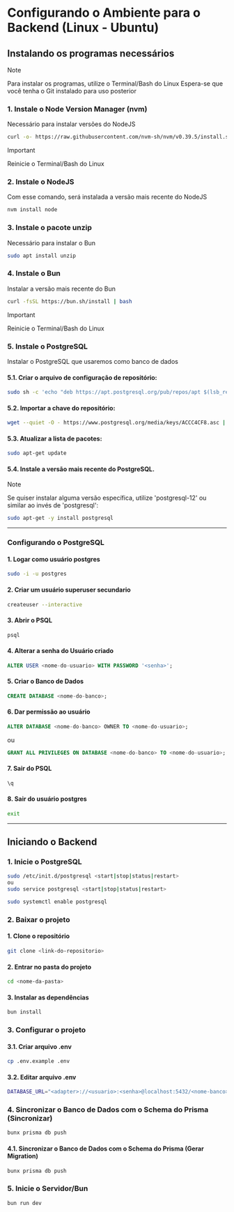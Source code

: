 # Configurando o Ambiente para o Backend (Linux - Ubuntu)
## Instalando os programas necessários
> [!NOTE]
> Para instalar os programas, utilize o Terminal/Bash do Linux
> Espera-se que você tenha o Git instalado para uso posterior
### 1. Instale o Node Version Manager (nvm)
Necessário para instalar versões do NodeJS
```bash
curl -o- https://raw.githubusercontent.com/nvm-sh/nvm/v0.39.5/install.sh | bash
```

> [!IMPORTANT]
> Reinicie o Terminal/Bash do Linux

### 2. Instale o NodeJS
Com esse comando, será instalada a versão mais recente do NodeJS
```bash
nvm install node
```

### 3. Instale o pacote unzip
Necessário para instalar o Bun
```bash
sudo apt install unzip
```

### 4. Instale o Bun
Instalar a versão mais recente do Bun
```bash
curl -fsSL https://bun.sh/install | bash
```

> [!IMPORTANT]
> Reinicie o Terminal/Bash do Linux

### 5. Instale o PostgreSQL
Instalar o PostgreSQL que usaremos como banco de dados
#### 5.1. Criar o arquivo de configuração de repositório:
```bash
sudo sh -c 'echo "deb https://apt.postgresql.org/pub/repos/apt $(lsb_release -cs)-pgdg main" > /etc/apt/sources.list.d/pgdg.list'
```

#### 5.2. Importar a chave do repositório:
```bash
wget --quiet -O - https://www.postgresql.org/media/keys/ACCC4CF8.asc | sudo apt-key add -
```

#### 5.3. Atualizar a lista de pacotes:
```bash
sudo apt-get update
```

#### 5.4. Instale a versão mais recente do PostgreSQL.
> [!NOTE]
> Se quiser instalar alguma versão específica, utilize 'postgresql-12'  ou similar ao invés de 'postgresql':
```bash
sudo apt-get -y install postgresql
```


---
### Configurando o PostgreSQL
#### 1. Logar como usuário postgres
```bash
sudo -i -u postgres
```

#### 2. Criar um usuário superuser secundario
```bash
createuser --interactive
```

#### 3. Abrir o PSQL
```bash
psql
```

#### 4. Alterar a senha do Usuário criado
```sql
ALTER USER <nome-do-usuario> WITH PASSWORD '<senha>';
```

#### 5. Criar o Banco de Dados
```sql
CREATE DATABASE <nome-do-banco>;
```

#### 6. Dar permissão ao usuário
```sql
ALTER DATABASE <nome-do-banco> OWNER TO <nome-do-usuario>;
```
ou
```sql
GRANT ALL PRIVILEGES ON DATABASE <nome-do-banco> TO <nome-do-usuario>;
```

#### 7. Sair do PSQL
```sql
\q
```

#### 8. Sair do usuário postgres
```bash
exit
```

---

## Iniciando o Backend
### 1. Inicie o PostgreSQL
```bash
sudo /etc/init.d/postgresql <start|stop|status|restart>
ou
sudo service postgresql <start|stop|status|restart>
```
```bash
sudo systemctl enable postgresql
```

### 2. Baixar o projeto
#### 1. Clone o repositório
```bash
git clone <link-do-repositorio>
```

#### 2. Entrar no pasta do projeto
```bash
cd <nome-da-pasta>
```

#### 3. Instalar as dependências
```bash
bun install
```

### 3. Configurar o projeto
#### 3.1. Criar arquivo .env
```bash
cp .env.example .env
```
#### 3.2. Editar arquivo .env
```bash
DATABASE_URL="<adapter>://<usuario>:<senha>@localhost:5432/<nome-banco>?schema=public"
```

### 4. Sincronizar o Banco de Dados com o Schema do Prisma (Sincronizar)
```bash
bunx prisma db push
```

#### 4.1. Sincronizar o Banco de Dados com o Schema do Prisma (Gerar Migration)
```bash
bunx prisma db push
```

### 5. Inicie o Servidor/Bun
```bash
bun run dev
```